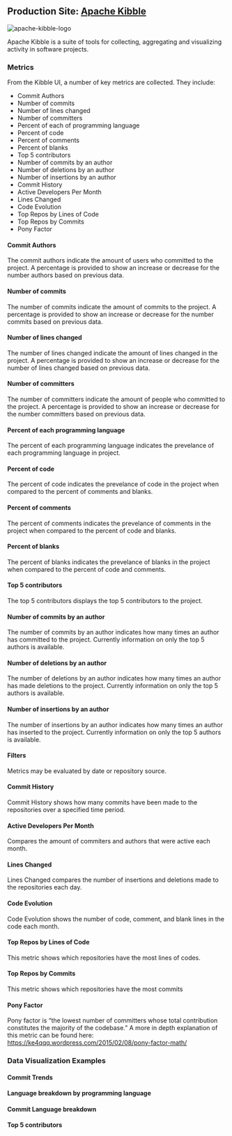 ## Production Site: [Apache Kibble](https://kibble.apache.org/)

![apache-kibble-logo](https://github.com/apache/kibble/blob/master/ui/images/kibble-logo.png)


Apache Kibble is a suite of tools for collecting, aggregating and visualizing activity in software projects. 

### Metrics

From the Kibble UI, a number of key metrics are collected. They include:
* Commit Authors
* Number of commits
* Number of lines changed
* Number of committers 
* Percent of each of programming language
* Percent of code
* Percent of comments
* Percent of blanks
* Top 5 contributors
* Number of commits by an author
* Number of deletions by an author
* Number of insertions by an author
* Commit History
* Active Developers Per Month
* Lines Changed
* Code Evolution
* Top Repos by Lines of Code
* Top Repos by Commits
* Pony Factor

#### Commit Authors
The commit authors indicate the amount of users who committed to the project. A percentage is provided to show an increase or decrease for the number authors based on previous data. 

#### Number of commits
The number of commits indicate the amount of commits to the project. A percentage is provided to show an increase or decrease for the number commits based on previous data. 

#### Number of lines changed
The number of lines changed indicate the amount of lines changed in the project. A percentage is provided to show an increase or decrease for the number of lines changed based on previous data. 

#### Number of committers 
The number of committers indicate the amount of people who committed to the project. A percentage is provided to show an increase or decrease for the number committers based on previous data. 

#### Percent of each programming language
The percent of each programming language indicates the prevelance of each programming language in project. 

#### Percent of code
The percent of code indicates the prevelance of code in the project when compared to the percent of comments and blanks. 

#### Percent of comments
The percent of comments indicates the prevelance of comments in the project when compared to the percent of code and blanks. 

#### Percent of blanks
The percent of blanks indicates the prevelance of blanks in the project when compared to the percent of code and comments. 

#### Top 5 contributors
The top 5 contributors displays the top 5 contributors to the project. 

#### Number of commits by an author
The number of commits by an author indicates how many times an author has committed to the project. Currently information on only the top 5 authors is available. 

#### Number of deletions by an author
The number of deletions by an author indicates how many times an author has made deletions to the project. Currently information on only the top 5 authors is available. 

#### Number of insertions by an author
The number of insertions by an author indicates how many times an author has inserted to the project. Currently information on only the top 5 authors is available. 

#### Filters
Metrics may be evaluated by date or repository source. 


#### Commit History
Commit History shows how many commits have been made to the repositories over a specified time period.

#### Active Developers Per Month
Compares the amount of commiters and authors that were active each month.

#### Lines Changed
Lines Changed compares the number of insertions and deletions made to the repositories each day.

#### Code Evolution
Code Evolution shows the number of code, comment, and blank lines in the code each month.

#### Top Repos by Lines of Code
This metric shows which repositories have the most lines of codes.

#### Top Repos by Commits
This metric shows which repositories have the most commits

#### Pony Factor
Pony factor is “the lowest number of committers whose total contribution constitutes the majority of the codebase.” 
A more in depth explanation of this metric can be found here: https://ke4qqq.wordpress.com/2015/02/08/pony-factor-math/



### Data Visualization Examples
#### Commit Trends

#### Language breakdown by programming language

#### Commit Language breakdown 

#### Top 5 contributors



